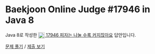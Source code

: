 # Baekjoon Online Judge #17946 in Java 8
Java 8로 작성한 [<img src="https://static.solved.ac/tier_small/4.svg" height="20" align="center">
17946 피자는 나눌 수록 커지잖아요](https://www.acmicpc.net/problem/17946) 답안입니다.

[문제 풀기](https://www.acmicpc.net/problem/17946) /
[제출 보기](https://www.acmicpc.net/source/86968772)
